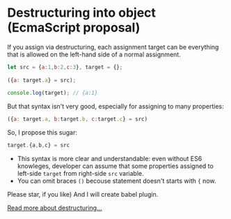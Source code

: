 # Destructuring into object (EcmaScript proposal)

If you assign via destructuring, each assignment target can be everything that is allowed on the left-hand side of a normal assignment.
```js
let src = {a:1,b:2,c:3}, target = {};     
	
({a: target.a} = src);  
	
console.log(target); // {a:1}
```

But that syntax isn't very good, especially for assigning to many properties:
```js	
({a: target.a, b:target.b, c:target.c} = src)
```
So, I propose this sugar:
```js	
target.{a,b,c} = src
```
+ This syntax is more clear and understandable: even without ES6 knowleges, developer can assume that some properties assigned to left-side `target` from right-side `src` variable.
+ You can omit braces `()` becouse statement doesn't starts with `{` now.  


Please star, if you like) And I will create babel plugin.  

[Read more about destructuring...](http://exploringjs.com/es6/ch_destructuring.html#sec_assignment-targets)

